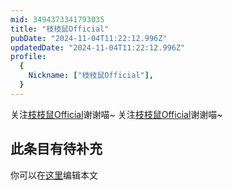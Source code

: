 ```yaml
---
mid: 3494373341793035
title: "枝枝鼠Official"
pubDate: "2024-11-04T11:22:12.996Z"
updatedDate: "2024-11-04T11:22:12.996Z"
profile:
  {
    Nickname: ["枝枝鼠Official"],
  }
---
```


关注[枝枝鼠Official](https://space.bilibili.com/3494373341793035)谢谢喵~ 关注[枝枝鼠Official](https://space.bilibili.com/3494373341793035)谢谢喵~

## 此条目有待补充
你可以在[这里](https://github.com/Yuhanawa/VTuber.ICU/edit/master/src/content/v/枝枝鼠Official/index.md)编辑本文
